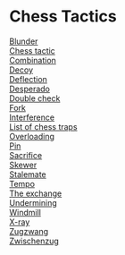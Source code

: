 # Chess Tactics
[Blunder](https://en.wikipedia.org/wiki/Blunder_(chess))<br>
[Chess tactic](https://en.wikipedia.org/wiki/Chess_tactic)<br>
[Combination](https://en.wikipedia.org/wiki/Combination_(chess))<br>
[Decoy](https://en.wikipedia.org/wiki/Decoy_(chess))<br>
[Deflection](https://en.wikipedia.org/wiki/Deflection_(chess))<br>
[Desperado](https://en.wikipedia.org/wiki/Desperado_(chess))<br>
[Double check](https://en.wikipedia.org/wiki/Double_check)<br>
[Fork](https://en.wikipedia.org/wiki/Fork_(chess))<br>
[Interference](https://en.wikipedia.org/wiki/Interference_(chess))<br>
[List of chess traps](https://en.wikipedia.org/wiki/List_of_chess_traps)<br>
[Overloading](https://en.wikipedia.org/wiki/Overloading_(chess))<br>
[Pin](https://en.wikipedia.org/wiki/Pin_(chess))<br>
[Sacrifice](https://en.wikipedia.org/wiki/Sacrifice_(chess))<br>
[Skewer](https://en.wikipedia.org/wiki/Skewer_(chess))<br>
[Stalemate](https://en.wikipedia.org/wiki/Stalemate)<br>
[Tempo](https://en.wikipedia.org/wiki/Tempo_(chess))<br>
[The exchange](https://en.wikipedia.org/wiki/The_exchange_(chess))<br>
[Undermining](https://en.wikipedia.org/wiki/Undermining_(chess))<br>
[Windmill](https://en.wikipedia.org/wiki/Windmill_(chess))<br>
[X-ray](https://en.wikipedia.org/wiki/X-ray_(chess))<br>
[Zugzwang](https://en.wikipedia.org/wiki/Zugzwang)<br>
[Zwischenzug](https://en.wikipedia.org/wiki/Zwischenzug)<br>
